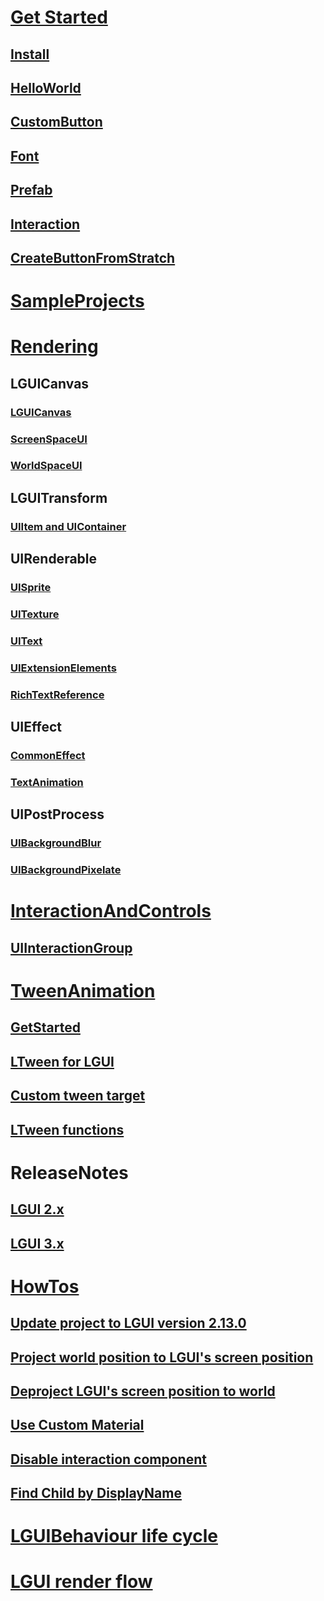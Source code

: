 # [Get Started](GetStarted/index.md)

## [Install](GetStarted/Install/index.md)

## [HelloWorld](GetStarted/HelloWorld/index.md)

## [CustomButton](GetStarted/CustomButton/index.md)

## [Font](GetStarted/Font/index.md)

## [Prefab](GetStarted/Prefab/index.md)

## [Interaction](GetStarted/Interaction/index.md)

## [CreateButtonFromStratch](GetStarted/CreateButton/index.md)

# [SampleProjects](SampleProjects/index.md)

# [Rendering](Rendering/index.md)

## LGUICanvas

### [LGUICanvas](Rendering/LGUICanvas/index.md)

### [ScreenSpaceUI](Rendering/ScreenSpaceUI/index.md)

### [WorldSpaceUI](Rendering/WorldSpaceUI/index.md)

## LGUITransform

### [UIItem and UIContainer](Rendering/UIItem/index.md)

## UIRenderable

### [UISprite](Rendering/UISprite/index.md)

### [UITexture](Rendering/UITexture/index.md)

### [UIText](Rendering/UIText/index.md)

### [UIExtensionElements](Rendering/UIExtensionElements/index.md)

### [RichTextReference](Rendering/RichTextReference/index.md)

## UIEffect

### [CommonEffect](Rendering/CommonEffect/index.md)

### [TextAnimation](Rendering/TextAnimation/index.md)

## UIPostProcess

### [UIBackgroundBlur](Rendering/UIBackgroundBlur/index.md)

### [UIBackgroundPixelate](Rendering/UIBackgroundPixelate/index.md)

<!-- # [Layout](Layout/index.md) -->

# [InteractionAndControls](InteractionAndControls/index.md)

## [UIInteractionGroup](InteractionAndControls/UIInteractionGroup/index.md)

# [TweenAnimation](LTween/index.md)

## [GetStarted](LTween/GetStarted/index.md)

## [LTween for LGUI](LTween/LGUI/index.md)

## [Custom tween target](LTween/Custom/index.md)

## [LTween functions](LTween/Functions/index.md)

# ReleaseNotes

## [LGUI 2.x](ReleaseNotes/v2/index.md)

## [LGUI 3.x](ReleaseNotes/v3/index.md)

# [HowTos](HowTos/index.md)

## [Update project to LGUI version 2.13.0](HowTos/UpdateTo2.13.0/index.md)

## [Project world position to LGUI's screen position](HowTos/ProjectWorldToScreen/index.md)

## [Deproject LGUI's screen position to world](HowTos/DeprojectScreenToWorld/index.md)

## [Use Custom Material](HowTos/CustomMaterial/index.md)

## [Disable interaction component](HowTos/DisableInteractionComponent/index.md)

## [Find Child by DisplayName](HowTos/FindChildByDisplayName/index.md)

# [LGUIBehaviour life cycle](LGUIBehaviour/index.md)

# [LGUI render flow](LGUIRenderFlow/index.md)
